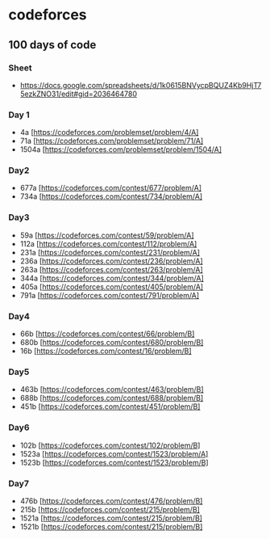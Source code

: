 # codeforces
## 100 days of code

### Sheet
* https://docs.google.com/spreadsheets/d/1k0615BNVycpBQUZ4Kb9HjT75ezkZNO31/edit#gid=2036464780

### Day 1
+ 4a [https://codeforces.com/problemset/problem/4/A]
+ 71a [https://codeforces.com/problemset/problem/71/A]
+ 1504a [https://codeforces.com/problemset/problem/1504/A]

### Day2
+ 677a [https://codeforces.com/contest/677/problem/A]
+ 734a [https://codeforces.com/contest/734/problem/A]

### Day3
+ 59a [https://codeforces.com/contest/59/problem/A]
+ 112a [https://codeforces.com/contest/112/problem/A]
+ 231a [https://codeforces.com/contest/231/problem/A]
+ 236a [https://codeforces.com/contest/236/problem/A]
+ 263a [https://codeforces.com/contest/263/problem/A]
+ 344a [https://codeforces.com/contest/344/problem/A]
+ 405a [https://codeforces.com/contest/405/problem/A]
+ 791a [https://codeforces.com/contest/791/problem/A]

### Day4
+ 66b [https://codeforces.com/contest/66/problem/B]
+ 680b [https://codeforces.com/contest/680/problem/B]
+ 16b [https://codeforces.com/contest/16/problem/B]

### Day5
+ 463b [https://codeforces.com/contest/463/problem/B]
+ 688b [https://codeforces.com/contest/688/problem/B]
+ 451b [https://codeforces.com/contest/451/problem/B]

### Day6
+ 102b [https://codeforces.com/contest/102/problem/B]
+ 1523a [https://codeforces.com/contest/1523/problem/A]
+ 1523b [https://codeforces.com/contest/1523/problem/B]

### Day7
+ 476b [https://codeforces.com/contest/476/problem/B]
+ 215b [https://codeforces.com/contest/215/problem/B]
+ 1521a [https://codeforces.com/contest/215/problem/B]
+ 1521b [https://codeforces.com/contest/215/problem/B]